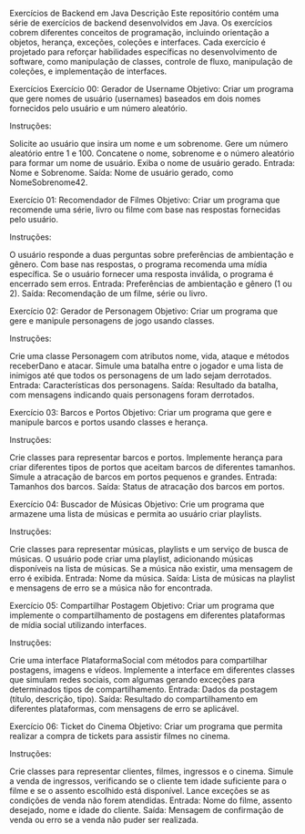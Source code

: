Exercícios de Backend em Java
Descrição
Este repositório contém uma série de exercícios de backend desenvolvidos em Java. Os exercícios cobrem diferentes conceitos de programação, incluindo orientação a objetos, herança, exceções, coleções e interfaces. Cada exercício é projetado para reforçar habilidades específicas no desenvolvimento de software, como manipulação de classes, controle de fluxo, manipulação de coleções, e implementação de interfaces.

Exercícios
Exercício 00: Gerador de Username
Objetivo: Criar um programa que gere nomes de usuário (usernames) baseados em dois nomes fornecidos pelo usuário e um número aleatório.

Instruções:

Solicite ao usuário que insira um nome e um sobrenome.
Gere um número aleatório entre 1 e 100.
Concatene o nome, sobrenome e o número aleatório para formar um nome de usuário.
Exiba o nome de usuário gerado.
Entrada: Nome e Sobrenome. Saída: Nome de usuário gerado, como NomeSobrenome42.

Exercício 01: Recomendador de Filmes
Objetivo: Criar um programa que recomende uma série, livro ou filme com base nas respostas fornecidas pelo usuário.

Instruções:

O usuário responde a duas perguntas sobre preferências de ambientação e gênero.
Com base nas respostas, o programa recomenda uma mídia específica.
Se o usuário fornecer uma resposta inválida, o programa é encerrado sem erros.
Entrada: Preferências de ambientação e gênero (1 ou 2). Saída: Recomendação de um filme, série ou livro.

Exercício 02: Gerador de Personagem
Objetivo: Criar um programa que gere e manipule personagens de jogo usando classes.

Instruções:

Crie uma classe Personagem com atributos nome, vida, ataque e métodos receberDano e atacar.
Simule uma batalha entre o jogador e uma lista de inimigos até que todos os personagens de um lado sejam derrotados.
Entrada: Características dos personagens. Saída: Resultado da batalha, com mensagens indicando quais personagens foram derrotados.

Exercício 03: Barcos e Portos
Objetivo: Criar um programa que gere e manipule barcos e portos usando classes e herança.

Instruções:

Crie classes para representar barcos e portos.
Implemente herança para criar diferentes tipos de portos que aceitam barcos de diferentes tamanhos.
Simule a atracação de barcos em portos pequenos e grandes.
Entrada: Tamanhos dos barcos. Saída: Status de atracação dos barcos em portos.

Exercício 04: Buscador de Músicas
Objetivo: Crie um programa que armazene uma lista de músicas e permita ao usuário criar playlists.

Instruções:

Crie classes para representar músicas, playlists e um serviço de busca de músicas.
O usuário pode criar uma playlist, adicionando músicas disponíveis na lista de músicas.
Se a música não existir, uma mensagem de erro é exibida.
Entrada: Nome da música. Saída: Lista de músicas na playlist e mensagens de erro se a música não for encontrada.

Exercício 05: Compartilhar Postagem
Objetivo: Criar um programa que implemente o compartilhamento de postagens em diferentes plataformas de mídia social utilizando interfaces.

Instruções:

Crie uma interface PlataformaSocial com métodos para compartilhar postagens, imagens e vídeos.
Implemente a interface em diferentes classes que simulam redes sociais, com algumas gerando exceções para determinados tipos de compartilhamento.
Entrada: Dados da postagem (título, descrição, tipo). Saída: Resultado do compartilhamento em diferentes plataformas, com mensagens de erro se aplicável.

Exercício 06: Ticket do Cinema
Objetivo: Criar um programa que permita realizar a compra de tickets para assistir filmes no cinema.

Instruções:

Crie classes para representar clientes, filmes, ingressos e o cinema.
Simule a venda de ingressos, verificando se o cliente tem idade suficiente para o filme e se o assento escolhido está disponível.
Lance exceções se as condições de venda não forem atendidas.
Entrada: Nome do filme, assento desejado, nome e idade do cliente. Saída: Mensagem de confirmação de venda ou erro se a venda não puder ser realizada.
